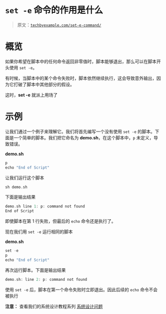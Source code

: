 # `set -e` 命令的作用是什么

> 原文：[`techbyexample.com/set-e-command/`](https://techbyexample.com/set-e-command/)

# **概览**

如果你希望在脚本中的任何命令返回非零值时，脚本能够退出，那么可以在脚本开头使用 `set -e`。

有时候，当脚本中的某个命令失败时，脚本依然继续执行，这会导致意外输出，因为它打破了脚本中其他部分的假设。

这时，**set -e** 就派上用场了

# **示例**

让我们通过一个例子来理解它。我们将首先编写一个没有使用 `set -e` 的脚本。下面是一个简单的脚本。我们把它命名为 **demo.sh**，在这个脚本中，`p` 未定义，导致错误。

**demo.sh**

```go
p
echo "End of Script"
```

让我们运行这个脚本

```go
sh demo.sh
```

下面是输出结果

```go
demo.sh line 1: p: command not found
End of Script
```

即使脚本在第 1 行失败，但最后的 `echo` 命令还是执行了。

现在我们用 `set -e` 运行相同的脚本

**demo.sh**

```go
set -e
p
echo "End of Script"
```

再次运行脚本。下面是输出结果

```go
demo.sh: line 2: p: command not found
```

使用 `set -e` 后，脚本在第一个命令失败时立即退出。因此后续的 `echo` 命令不会被执行

**注意：** 查看我们的系统设计教程系列 [系统设计问题](https://techbyexample.com/system-design-questions/)

